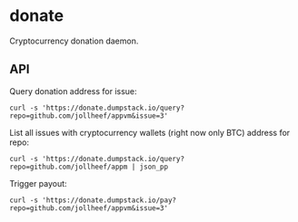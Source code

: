 # donate

Cryptocurrency donation daemon.

## API

Query donation address for issue:

    curl -s 'https://donate.dumpstack.io/query?repo=github.com/jollheef/appvm&issue=3'

List all issues with cryptocurrency wallets (right now only BTC) address for repo:

    curl -s 'https://donate.dumpstack.io/query?repo=github.com/jollheef/appm | json_pp

Trigger payout:

    curl -s 'https://donate.dumpstack.io/pay?repo=github.com/jollheef/appvm&issue=3'
